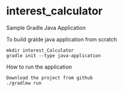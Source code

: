 # interest_calculator
Sample Gradle Java Application

To build gralde java application from scratch

    mkdir interest_Calculator
    gradle init --type java-application
    
How to run the application

    Download the project from github
    ./gradlew run
  

